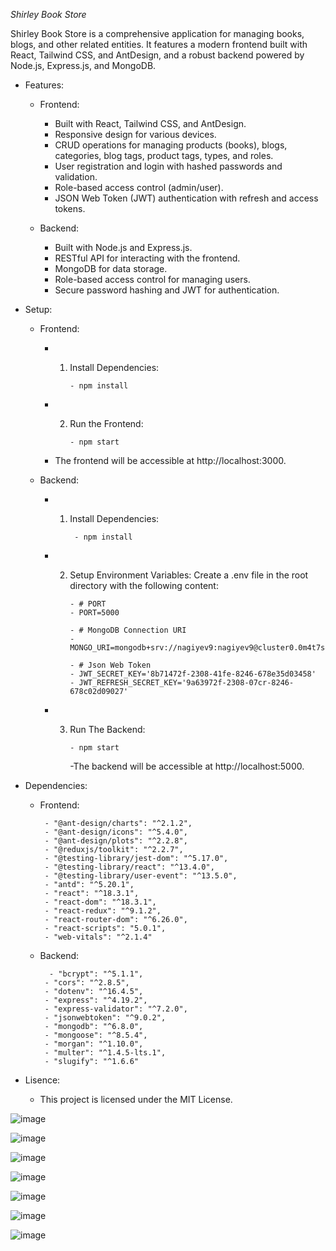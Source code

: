 *Shirley Book Store*

Shirley Book Store is a comprehensive application for managing books, blogs, and other related entities. It features a modern frontend built with React, Tailwind CSS, and AntDesign, and a robust backend powered by Node.js, Express.js, and MongoDB.

- Features:
    - Frontend:
      - Built with React, Tailwind CSS, and AntDesign.
      - Responsive design for various devices.
      - CRUD operations for managing products (books), blogs, categories, blog tags, product tags, types, and roles.
      - User registration and login with hashed passwords and validation.
      - Role-based access control (admin/user).
      - JSON Web Token (JWT) authentication with refresh and access tokens.

    - Backend:
        - Built with Node.js and Express.js.
        - RESTful API for interacting with the frontend.
        - MongoDB for data storage.
        - Role-based access control for managing users.
        - Secure password hashing and JWT for authentication.
     
- Setup:
    - Frontend:
        - 1. Install Dependencies:

                 - npm install

        - 2. Run the Frontend:
         
                 - npm start

        - The frontend will be accessible at http://localhost:3000.
     
   - Backend:
        - 1. Install Dependencies:
         
                  - npm install
             
        - 2. Setup Environment Variables: Create a .env file in the root directory with the following content:

                 - # PORT
                 - PORT=5000
    
                 - # MongoDB Connection URI
                 - MONGO_URI=mongodb+srv://nagiyev9:nagiyev9@cluster0.0m4t7s4.mongodb.net/shirley
                  
                 - # Json Web Token
                 - JWT_SECRET_KEY='8b71472f-2308-41fe-8246-678e35d03458'
                 - JWT_REFRESH_SECRET_KEY='9a63972f-2308-07cr-8246-678c02d09027'
             
             
        - 3. Run The Backend:

                 - npm start

             -The backend will be accessible at http://localhost:5000.

- Dependencies:
    - Frontend:

           - "@ant-design/charts": "^2.1.2",
           - "@ant-design/icons": "^5.4.0",
           - "@ant-design/plots": "^2.2.8",
           - "@reduxjs/toolkit": "^2.2.7",
           - "@testing-library/jest-dom": "^5.17.0",
           - "@testing-library/react": "^13.4.0",
           - "@testing-library/user-event": "^13.5.0",
           - "antd": "^5.20.1",
           - "react": "^18.3.1",
           - "react-dom": "^18.3.1",
           - "react-redux": "^9.1.2",
           - "react-router-dom": "^6.26.0",
           - "react-scripts": "5.0.1",
           - "web-vitals": "^2.1.4"

  - Backend:

          - "bcrypt": "^5.1.1",
         - "cors": "^2.8.5",
         - "dotenv": "^16.4.5",
         - "express": "^4.19.2",
         - "express-validator": "^7.2.0",
         - "jsonwebtoken": "^9.0.2",
         - "mongodb": "^6.8.0",
         - "mongoose": "^8.5.4",
         - "morgan": "^1.10.0",
         - "multer": "^1.4.5-lts.1",
         - "slugify": "^1.6.6"

- Lisence:
    - This project is licensed under the MIT License.


![image](https://github.com/user-attachments/assets/99eab225-4cfb-4076-beb5-b77f6b04e063)

![image](https://github.com/user-attachments/assets/4b08130d-b9db-4216-affb-cb374dc1535a)

![image](https://github.com/user-attachments/assets/88572f0d-b61a-48d6-b6c1-367bfb1da45e)

![image](https://github.com/user-attachments/assets/bc5e3471-f33d-4f5e-8f38-51abc6d74986)

![image](https://github.com/user-attachments/assets/e1b72020-7391-46df-bc6e-80e25d79e34e)

![image](https://github.com/user-attachments/assets/97a45ffa-00e3-402b-abaa-41bf85db0ab2)

![image](https://github.com/user-attachments/assets/7bcb70a2-ba8b-459b-985a-011f8cc206cb)

